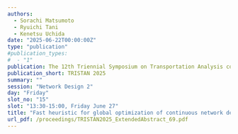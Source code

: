 ```yaml
---
authors:
  - Sorachi Matsumoto
  - Ryuichi Tani
  - Kenetsu Uchida
date: "2025-06-22T00:00:00Z"
type: "publication"
#publication_types:
#  - "1"
publication: The 12th Triennial Symposium on Transportation Analysis conference
publication_short: TRISTAN 2025
summary: ""
session: "Network Design 2"
day: "Friday"
slot_no: "15"
slot: "13:30-15:00, Friday June 27"
title: "Fast heuristic for global optimization of continuous network design problem with stochastic user equilibrium"
url_pdf: /proceedings/TRISTAN2025_ExtendedAbstract_69.pdf
---
```

